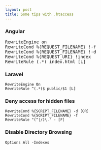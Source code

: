 ```yaml
---
layout: post
title: Some tips with .htaccess
---
```


### Angular
<pre>
RewriteEngine on
RewriteCond %{REQUEST_FILENAME} !-f
RewriteCond %{REQUEST_FILENAME} !-d
RewriteCond %{REQUEST_URI} !index
RewriteRule (.*) index.html [L]
</pre>

### Laravel
```
RewriteEngine On
RewriteRule ^(.*)$ public/$1 [L]
```

### Deny access for hidden files
```
RewriteCond %{SCRIPT_FILENAME} -d [OR]
RewriteCond %{SCRIPT_FILENAME} -f
RewriteRule "(^|/)\." - [F]
```

### Disable Directory Browsing
`Options All -Indexes`